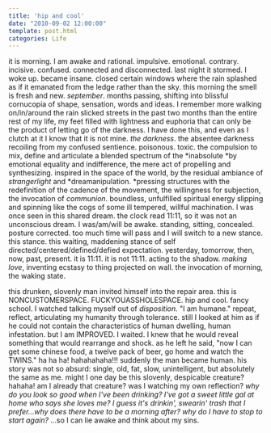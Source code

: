 ```yaml
---
title: 'hip and cool'
date: "2010-09-02 12:00:00"
template: post.html
categories: Life
---
```


it is morning. I am awake and rational. impulsive. emotional. contrary. incisive. confused. connected and disconnected. last night it stormed. I woke up. became insane. closed certain windows where the rain splashed as if it emanated from the ledge rather than the sky. this morning the smell is fresh and new. *september*. months passing, shifting into blissful cornucopia of shape, sensation, words and ideas. I remember more walking on/in/around the rain slicked streets in the past two months than the entire rest of my life, my feet filled with lightness and euphoria that can only be the product of letting go of the darkness. I have done this, and even as I clutch at it I know that it is not mine. *the darkness*. the absentee darkness recoiling from my confused sentience. poisonous. toxic. the compulsion to mix, define and articulate a blended spectrum of the *inabsolute *by emotional equality and indifference, the mere act of propelling and synthesizing. inspired in the space of the world, by the residual ambiance of *strangerlight* and *dreamanipulation. *pressing structures with the redefinition of the cadence of the movement, the willingness for subjection, the invocation of *communion*. boundless, unfulfilled spiritual energy slipping and spinning like the cogs of some ill tempered, willful machination. I was once seen in this shared dream. the clock read 11:11, so it was not an unconscious dream. I was/am/will be awake. standing, sitting, concealed. posture corrected. too much time will pass and I will switch to a new stance. this stance. this waiting, maddening stance of self directed/centered/defined/defied expectation. yesterday, tomorrow, then, now, past, present. it is 11:11. it is not 11:11. acting to the shadow. *making love*, inventing ecstasy to thing projected on wall. the invocation of morning, the waking state.  
  
this drunken, slovenly man invited himself into the repair area. this is NONCUSTOMERSPACE. FUCKYOUASSHOLESPACE. hip and cool. fancy school. I watched talking myself out of *disposition*. "I am humane." repeat, reflect, articulating my humanity through tolerance. still I looked at him as if he could not contain the characteristics of human dwelling, human infestation. but I am IMPROVED. I waited. I knew that he would reveal something that would rearrange and shock. as he left he said, "now I can get some chinese food, a twelve pack of beer, go home and watch the TWINS." ha ha ha! hahahahaha!!! suddenly the man became human. his story was not so absurd: single, old, fat, slow, unintelligent, but absolutely the same as me. might I one day be this slovenly, despicable creature? hahaha! am I already that creature? was I watching my own reflection? *why do you look so good when I've been drinking? I've got a sweet little gal at home who says she loves me? I guess it's drinkin', swearin' trash that I prefer...why does there have to be a morning after? why do I have to stop to start again?* ...so I can lie awake and think about my sins.